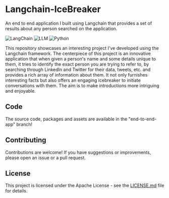 # **Langchain-IceBreaker**
An end to end application I built using Langchain that provides a set of results about any person searched on the application.

![LangChain](https://img.shields.io/badge/Langchain-Framework-orange.svg)
![LLM](https://img.shields.io/badge/API-LLM-green.svg)
![Python](https://img.shields.io/badge/Python-3.x-blue.svg)

This repository showcases an interesting project I've developed using the Langchain framework. The centerpiece of this project is an innovative application that when given a person's name and some details unique to them, it tries to identify the exact person you are trying to refer to, by searching through LinkedIn and Twitter for their data, tweets, etc. and provides a rich array of information about them. It not only furnishes interesting facts but also offers an engaging icebreaker to initiate conversations with them. The aim is to make introductions more intriguing and enjoyable.

## Code
The source code, packages and assets are available in the "end-to-end-app" branch!

## Contributing

Contributions are welcome! If you have suggestions or improvements, please open an issue or a pull request.

## License

This project is licensed under the Apache License - see the [LICENSE.md](LICENSE.md) file for details.
